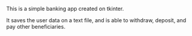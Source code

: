 This is a simple banking app created on tkinter.

It saves the user data on a text file, and is able to withdraw, deposit, and pay other beneficiaries.
